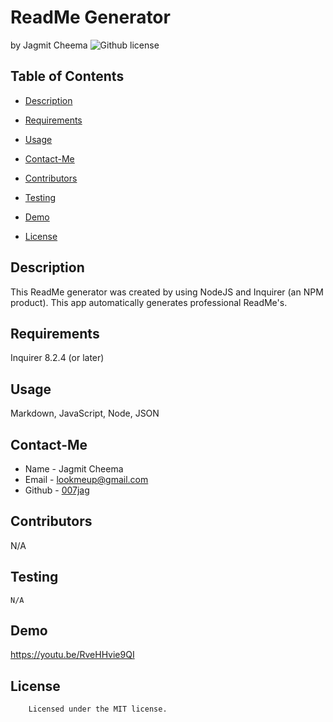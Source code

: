 # ReadMe Generator 
by Jagmit Cheema
![Github license](https://img.shields.io/badge/license-MIT-yellowgreen.svg)
## Table of Contents
* [Description](#description)
* [Requirements](#requirements)
* [Usage](#usage)
* [Contact-Me](#contact-me)
* [Contributors](#contributors)
* [Testing](#testing)
* [Demo](#demo)

* [License](#license)

## Description
This ReadMe generator was created by using NodeJS and Inquirer (an NPM product). This app automatically generates professional ReadMe's.
## Requirements
Inquirer 8.2.4 (or later)
## Usage
Markdown, JavaScript, Node, JSON
## Contact-Me
* Name - Jagmit Cheema
* Email - lookmeup@gmail.com
* Github - [007jag](https://github.com/007jag/)
## Contributors
N/A
## Testing
```
N/A
```
## Demo
https://youtu.be/RveHHvie9QI
## License

        Licensed under the MIT license.
